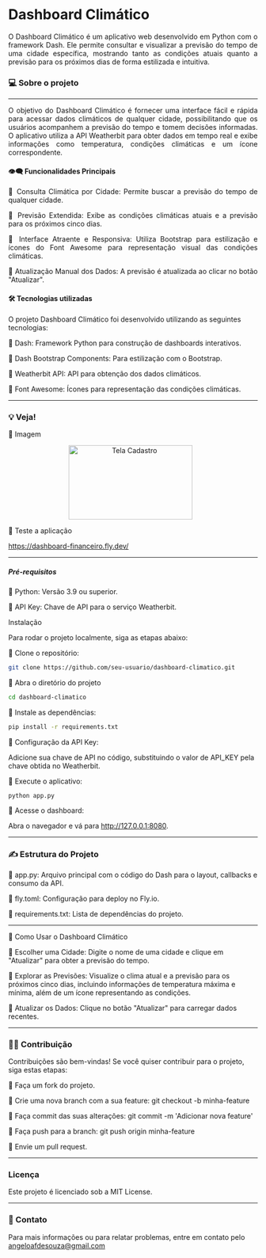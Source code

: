 # Dashboard Climático

<div align="justify"> O Dashboard Climático é um aplicativo web desenvolvido em Python com o framework Dash. Ele permite consultar e visualizar a previsão do tempo de uma cidade específica, mostrando tanto as condições atuais quanto a previsão para os próximos dias de forma estilizada e intuitiva.</div>

### 💻 Sobre o projeto
---

<div align="justify"> O objetivo do Dashboard Climático é fornecer uma interface fácil e rápida para acessar dados climáticos de qualquer cidade, possibilitando que os usuários acompanhem a previsão do tempo e tomem decisões informadas. O aplicativo utiliza a API Weatherbit para obter dados em tempo real e exibe informações como temperatura, condições climáticas e um ícone correspondente.

#### 👁️‍🗨️ Funcionalidades Principais

🔹 Consulta Climática por Cidade: Permite buscar a previsão do tempo de qualquer cidade.

🔹 Previsão Extendida: Exibe as condições climáticas atuais e a previsão para os próximos cinco dias.

🔹 Interface Atraente e Responsiva: Utiliza Bootstrap para estilização e ícones do Font Awesome para representação visual das condições climáticas.

🔹 Atualização Manual dos Dados: A previsão é atualizada ao clicar no botão "Atualizar".

</div>

#### 🛠 Tecnologias utilizadas

O projeto Dashboard Climático foi desenvolvido utilizando as seguintes tecnologias:

🔹 Dash: Framework Python para construção de dashboards interativos.

🔹 Dash Bootstrap Components: Para estilização com o Bootstrap.

🔹 Weatherbit API: API para obtenção dos dados climáticos.

🔹 Font Awesome: Ícones para representação das condições climáticas.

---

### 💡 Veja!

🔹 Imagem

<p align="center">
  <a>
    <img src="https://github.com/user-attachments/assets/45dd9905-2504-47c4-bd7f-73bd8204417f" width="250" height="150" alt="Tela Cadastro" style="margin-right: 10px;">
  </a>
</p>



🔹 Teste a aplicação

https://dashboard-financeiro.fly.dev/

---

##### Pré-requisitos

🔹 Python: Versão 3.9 ou superior.

🔹 API Key: Chave de API para o serviço Weatherbit.

Instalação

Para rodar o projeto localmente, siga as etapas abaixo:

🔹 Clone o repositório:

  ```bash
git clone https://github.com/seu-usuario/dashboard-climatico.git
```
🔹 Abra o diretório do projeto

```bash
cd dashboard-climatico
```
🔹 Instale as dependências:

```bash
pip install -r requirements.txt
```

🔹 Configuração da API Key:

Adicione sua chave de API no código, substituindo o valor de API_KEY pela chave obtida no Weatherbit.

🔹 Execute o aplicativo:

  ```bash
python app.py
```

🔹 Acesse o dashboard:

Abra o navegador e vá para http://127.0.0.1:8080.

---


### ✍️ Estrutura do Projeto

🔹 app.py: Arquivo principal com o código do Dash para o layout, callbacks e consumo da API.

🔹 fly.toml: Configuração para deploy no Fly.io.

🔹 requirements.txt: Lista de dependências do projeto.

---

🌟 Como Usar o Dashboard Climático

🔹 Escolher uma Cidade: Digite o nome de uma cidade e clique em "Atualizar" para obter a previsão do tempo.

🔹 Explorar as Previsões: Visualize o clima atual e a previsão para os próximos cinco dias, incluindo informações de temperatura máxima e mínima, além de um ícone representando as condições.

🔹 Atualizar os Dados: Clique no botão "Atualizar" para carregar dados recentes.

---
###  🤝🏻 Contribuição

Contribuições são bem-vindas! Se você quiser contribuir para o projeto, siga estas etapas:

🔹 Faça um fork do projeto.

🔹 Crie uma nova branch com a sua feature: git checkout -b minha-feature

🔹 Faça commit das suas alterações: git commit -m 'Adicionar nova feature'

🔹 Faça push para a branch: git push origin minha-feature

🔹 Envie um pull request.

---
### Licença

Este projeto é licenciado sob a MIT License.

---
### 📧 Contato
Para mais informações ou para relatar problemas, entre em contato pelo angeloafdesouza@gmail.com










